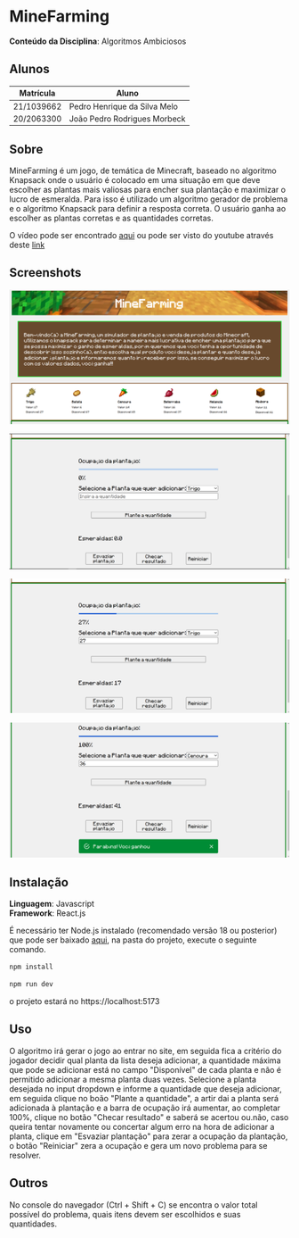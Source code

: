 # MineFarming

**Conteúdo da Disciplina**: Algoritmos Ambiciosos<br>

## Alunos

| Matrícula   | Aluno                        |
| ----------- | ---------------------------- |
| 21/1039662  | Pedro Henrique da Silva Melo |
| 20/2063300  | João Pedro Rodrigues Morbeck |

## Sobre 
MineFarming é um jogo, de temática de Minecraft, baseado no algoritmo Knapsack onde o usuário é colocado em uma situação em que deve escolher as plantas mais valiosas para encher sua plantação e maximizar o lucro de esmeralda. Para isso é utilizado um algoritmo gerador de problema e o algoritmo Knapsack para definir a resposta correta. O usuário ganha ao escolher as plantas corretas e as quantidades corretas.


O vídeo pode ser encontrado [aqui](./public/video/entrega-greed.zip) ou pode ser visto do youtube através deste [link](https://youtu.be/MdsIuwSGmjM)

## Screenshots
![Tela Inicial](./src/imgs/mine_farm.png)

![Tela de Comandos do Simulador](./src/imgs/handle_game.png)

![Tela de Comandos com preenchimento de plantas](./src/imgs/handle_game2.png)

![Tela de Vitória após checar resultado](./src/imgs/win.png)

## Instalação 
**Linguagem**: Javascript<br>
**Framework**: React.js<br>

É necessário ter Node.js instalado (recomendado versão 18 ou posterior) que pode ser baixado [aqui](https://nodejs.org/en), na pasta do projeto, execute o seguinte comando.

``` bash
npm install
```

``` bash
npm run dev
```

o projeto estará no https://localhost:5173

## Uso 
O algoritmo irá gerar o jogo ao entrar no site, em seguida fica a critério do jogador decidir qual planta da lista deseja adicionar, a quantidade máxima que pode se adicionar está no campo "Disponível" de cada planta e não é permitido adicionar a mesma planta duas vezes. Selecione a planta desejada no input dropdown e informe a quantidade que deseja adicionar, em seguida clique no boão "Plante a quantidade", a artir dai a planta será adicionada à plantação e a barra de ocupação irá aumentar, ao completar 100%, clique no botão "Checar resultado" e saberá se acertou ou.não, caso queira tentar novamente ou concertar algum erro na hora de adicionar a planta, clique em "Esvaziar plantação" para zerar a ocupação da plantação, o botão "Reiniciar" zera a ocupação e gera um novo problema para se resolver.

## Outros 
No console do navegador (Ctrl + Shift + C) se encontra o valor total possível do problema, quais itens devem ser escolhidos e suas quantidades.
